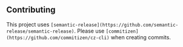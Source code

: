 ## Contributing

This project uses `[semantic-release](https://github.com/semantic-release/semantic-release)`. Please use `[commitizen](https://github.com/commitizen/cz-cli)` when creating commits.